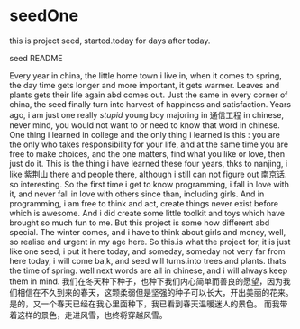 # seedOne
this is project seed, started.today  for days after today.

seed README


Every year in china, the little home town i live in, when it comes to spring, the day time gets longer and more important, it gets warmer. 
Leaves and plants gets their life again abd comes out. Just the same in every corner of china, the seed finally turn into harvest of happiness and satisfaction. 
Years ago, i am just one really *stupid* young boy majoring in 通信工程 in chinese, never mind, you would not want to or need to know that word in chinese. One thing i learned in college and the only thing i learned is this : you are the only who takes responsibility for your life, and at the same time you are free to make choices, and the one matters, find what you like or love, then just do it.
This is the thing i have learned these four years, thks to nanjing, i like 紫荆山 there and people there, although i still can not figure out 南京话. so interesting.
So the first time i get to know programming, i fall in love with it, and never fall in love with others since than, including girls. And in programming, i am free to think and act, create things never exist before which is awesome.
And i did create some little toolkit and toys which have brought so much fun to me. 
But this project is some how different abd special. The winter comes, and i have to think about girls and money, well, so realise and urgent in my age here. So this.is what the project for, it is just like one seed, i put it here today, and someday, someday not very far from here today, i will come ba,k, and seed will turns.into trees and plants. thats the time of spring. 
well next words are all in chinese, and i will always keep them in mind. 
我们在冬天种下种子，也种下我们内心简单而善良的愿望，因为我们相信在不久到来的春天，这颗柔弱但是坚强的种子可以长大，开出美丽的花来。
是的，又一个春天已经在我心里面种下，我已看到春天温暖迷人的景色。
而我带着这样的景色，走进风雪，也终将穿越风雪。
